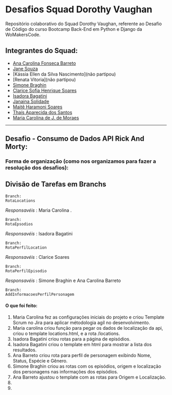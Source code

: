 # Desafios Squad Dorothy Vaughan

Repositório colaborativo do Squad Dorothy Vaughan, referente ao Desafio de Código do curso Bootcamp Back-End em Python e Django da WoMakersCode.

## Integrantes do Squad:

- [Ana Carolina Fonseca Barreto](https://github.com/anafbarreto)
- [Jane Souza](https://github.com/janessf)
- [Kássia Ellen da Silva Nascimento](não partipou)
- [Renata Vitoria](não partipou)
- [Simone Braghin](https://github.com/SimoneBraghin)
- [Clarice Sofia Henrique Soares](https://github.com/claricesoares)
- [Isadora Bagatini](https://github.com/IsahBag)
- [Janaina Solidade](https://github.com/janasolidade)
- [Maitê Haramoni Soares](https://github.com/maiharamoni)
- [Thaís Aparecida dos Santos](https://github.com/ThaisAp10)
- [Maria Carolina de J. de Moraes](https://github.com/CarolinaSanches24)

---

## Desafio - Consumo de Dados API Rick And Morty:

### Forma de organização (como nos organizamos para fazer a resolução dos desafios):

## Divisão de Tarefas em Branchs

    Branch:
    RotaLocations

_Responsavéis_ : Maria Carolina .

    Branch:
    RotaEpsodios

_Responsavéis_ : Isadora Bagatini

    Branch:
    RotaPerfilLocation

_Responsavéis_ : Clarice Soares

    Branch:
    RotaPerfilEpisodio

_Responsavéis_ : Simone Braghin e Ana Carolina Barreto

    Branch:
    AddInformacoesPerfilPersonagem


#### O que foi feito:

1. Maria Carolina fez as configurações iniciais do projeto e criou Template Scrum no Jira para aplicar métodologia agíl no desenvolvimento.
2. Maria carolina criou função para pegar os dados de localização da api, criou o template locations.html, e a rota /locations.
3. Isadora Bagatini criou rotas para a página de episódios.
4. Isadora Bagatini criou o template em html para mostrar a lista dos resultados.
5. Ana Barreto criou rota para perfil de personagem exibindo Nome, Status, Espécie e Gênero.
5. Simone Braghin criou as rotas com os episódios, origem e localização dos personagens nas informações dos episódios.
6. Ana Barreto ajustou o template com as rotas para Origem e Localização.
7. 
8. 
